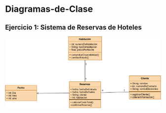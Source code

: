 # Diagramas-de-Clase

## Ejercicio 1: Sistema de Reservas de Hoteles

<img src="Sistema_de_Hoteles.drawio.png" width="900">

